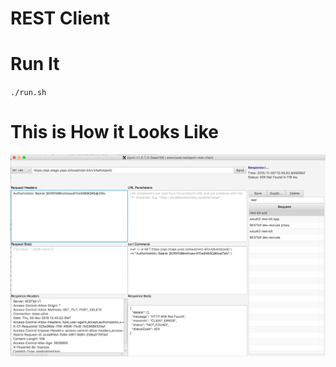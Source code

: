 REST Client
===========

# Run It

`./run.sh`

# This is How it Looks Like

![REST Client on Mac OS X](rest-client.png "REST Client on Mac OS X")